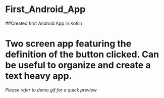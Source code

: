 # First_Android_App

##Created first Android App in Kotlin
# Two screen app featuring the definition of the button clicked. Can be useful to organize and create a text heavy app.
_Please refer to demo.gif for a quick preview_
